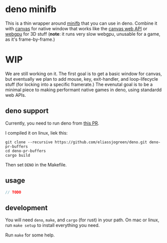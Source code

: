 # deno minifb

This is a thin wrapper around [minifb](https://github.com/emoon/minifb) that you can use in deno. Combine it with [canvas](https://github.com/DjDeveloperr/deno-canvas) for native window that works like the [canvas web API](https://developer.mozilla.org/en-US/docs/Web/API/Canvas_API) or [webgpu](https://deno.land/x/deno@v1.9.2/op_crates/webgpu) for 3D stuff (**note**: it runs very slow webgpu, unusable for a game, as it's frame-by-frame.)

# WIP

We are still working on it. The first goal is to get a basic window for canvas, but eventually we plan to add mouse, key, exit-handler, and loop-lifecycle stuff (for locking into a specific framerate.) The evenutal goal is to be a minimal piece to making performant native games in deno, using standardd web APIs.

## deno support

Currently, you need to run deno from [this PR](https://github.com/denoland/deno/pull/11648).

I compiled it on linux, liek this:

```
git clone --recursive https://github.com/eliassjogreen/deno.git deno-pr-buffers
cd deno-pr-buffers
cargo build
```

Then set `DENO` in the Makefile.

## usage

```ts
// TODO
```

## development

You will need `deno`, `make`, and `cargo` (for rust) in your path. On mac or linux, run `make setup` to install everything you need.

Run `make` for some help.
